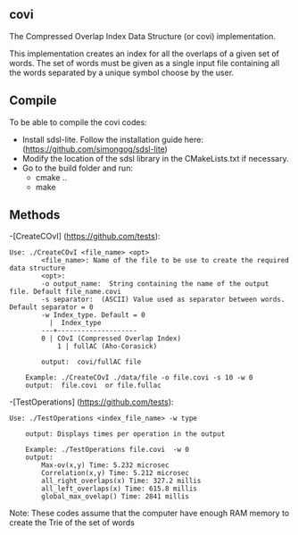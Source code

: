 ## covi

The Compressed Overlap Index Data Structure (or covi) implementation. 
<!-- contains the C++11 codes associated with the following reference: 
  R. Canovas, B. Cazaux and E. Rivals. "The Compressed Overlap Index". --> 


This implementation creates an index for all the overlaps of a given 
set of words. The set of words must be given as a single input file 
containing all the words separated by a unique symbol choose by the user.

## Compile

To be able to compile the covi codes: 
- Install sdsl-lite. Follow the installation guide here: (https://github.com/simongog/sdsl-lite)
- Modify the location of the sdsl library in the CMakeLists.txt if necessary.
- Go to the build folder and run: 
	- cmake ..
	- make


## Methods

-[CreateCOvI] (https://github.com/tests):

	Use: ./CreateCOvI <file_name> <opt>
      		<file_name>: Name of the file to be use to create the required data structure 
          	<opt>: 
			-o output_name:  String containing the name of the output file. Default file_name.covi
			-s separator:  (ASCII) Value used as separator between words. Default separator = 0
			-w Index_type. Default = 0
			  |  Index_type
			---+--------------------
			0 | COvI (Compressed Overlap Index)
        		1 | fullAC (Aho-Corasick)

          	output:  covi/fullAC file

		Example: ./CreateCOvI ./data/file -o file.covi -s 10 -w 0
		output:  file.covi  or file.fullac
        

-[TestOperations] (https://github.com/tests):

	Use: ./TestOperations <index_file_name> -w type

		output: Displays times per operation in the output

		Example: ./TestOperations file.covi  -w 0
		output:
			Max-ov(x,y) Time: 5.232 microsec
			Correlation(x,y) Time: 5.212 microsec
			all_right_overlaps(x) Time: 327.2 millis
			all_left_overlaps(x) Time: 615.8 millis
			global_max_ovelap() Time: 2841 millis
		        
Note: These codes assume that the computer have enough RAM memory to create the Trie of the set of words
